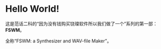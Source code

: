 # Hello World!
这是范话二科的“因为没有钱购买铙璨软件所以我们做了一个”系列的第一部：**FSWM**。

全称“FSWM: a Synthesizer and WAV-file Maker”。
